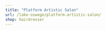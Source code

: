 ```yaml
---
title: "Platform Artistic Salon"
url: /lake-oswego/platform-artistic-salon/
shop: hairdresser
---
```

